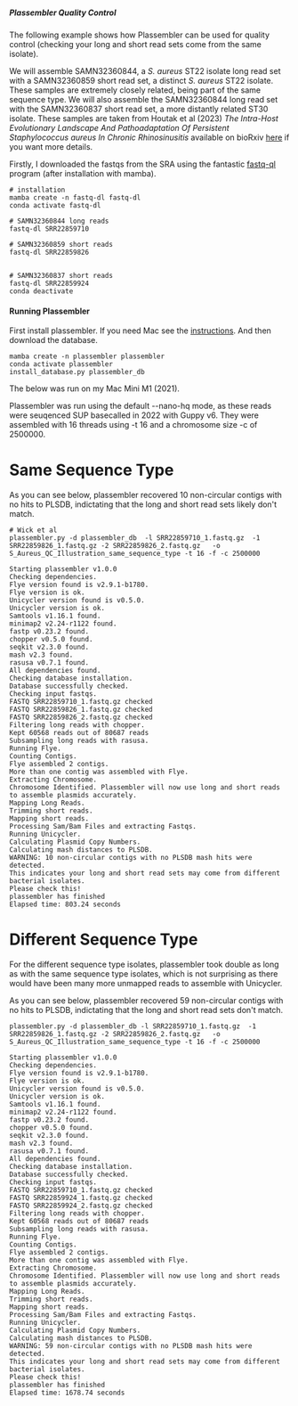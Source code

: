##### Plassembler Quality Control

The following example shows how Plassembler can be used for quality control (checking your long and short read sets come from the same isolate).

We will assemble SAMN32360844, a _S. aureus_ ST22 isolate long read set with a SAMN32360859 short read set, a distinct _S. aureus_ ST22 isolate. These samples are extremely closely related, being part of the same sequence type. We will also assemble the SAMN32360844 long read set with the SAMN32360837 short read set, a more distantly related ST30 isolate. These samples are taken from Houtak et al (2023) _The Intra-Host Evolutionary Landscape And Pathoadaptation Of Persistent Staphylococcus aureus In Chronic Rhinosinusitis_ available on bioRxiv [here](https://doi.org/10.1101/2023.03.28.534496) if you want more details.

Firstly, I downloaded the fastqs from the SRA using the fantastic [fastq-ql](https://github.com/rpetit3/fastq-dl) program (after installation with mamba).

```
# installation
mamba create -n fastq-dl fastq-dl
conda activate fastq-dl

# SAMN32360844 long reads
fastq-dl SRR22859710	

# SAMN32360859 short reads
fastq-dl SRR22859826		


# SAMN32360837 short reads
fastq-dl SRR22859924
conda deactivate
```

#### Running Plassembler 

First install plassembler. If you need Mac see the [instructions](https://github.com/gbouras13/plassembler#installation).
And then download the database.

```
mamba create -n plassembler plassembler 
conda activate plassembler
install_database.py plassembler_db
```
The below was run on my Mac Mini M1 (2021).

Plassembler was run using the default --nano-hq mode, as these reads were seuqenced SUP basecalled in 2022 with Guppy v6. They were assembled with 16 threads using -t 16 and a chromosome size -c of 2500000.

# Same Sequence Type

As you can see below, plassembler recovered 10 non-circular contigs with no hits to PLSDB, indictating that the long and short read sets likely don't match.


```
# Wick et al
plassembler.py -d plassembler_db  -l SRR22859710_1.fastq.gz  -1  SRR22859826_1.fastq.gz -2 SRR22859826_2.fastq.gz   -o S_Aureus_QC_Illustration_same_sequence_type -t 16 -f -c 2500000
```

```
Starting plassembler v1.0.0
Checking dependencies.
Flye version found is v2.9.1-b1780.
Flye version is ok.
Unicycler version found is v0.5.0.
Unicycler version is ok.
Samtools v1.16.1 found.
minimap2 v2.24-r1122 found.
fastp v0.23.2 found.
chopper v0.5.0 found.
seqkit v2.3.0 found.
mash v2.3 found.
rasusa v0.7.1 found.
All dependencies found.
Checking database installation.
Database successfully checked.
Checking input fastqs.
FASTQ SRR22859710_1.fastq.gz checked
FASTQ SRR22859826_1.fastq.gz checked
FASTQ SRR22859826_2.fastq.gz checked
Filtering long reads with chopper.
Kept 60568 reads out of 80687 reads
Subsampling long reads with rasusa.
Running Flye.
Counting Contigs.
Flye assembled 2 contigs.
More than one contig was assembled with Flye.
Extracting Chromosome.
Chromosome Identified. Plassembler will now use long and short reads to assemble plasmids accurately.
Mapping Long Reads.
Trimming short reads.
Mapping short reads.
Processing Sam/Bam Files and extracting Fastqs.
Running Unicycler.
Calculating Plasmid Copy Numbers.
Calculating mash distances to PLSDB.
WARNING: 10 non-circular contigs with no PLSDB mash hits were detected. 
This indicates your long and short read sets may come from different bacterial isolates. 
Please check this!
plassembler has finished
Elapsed time: 803.24 seconds

```

# Different Sequence Type

For the different sequence type isolates, plassembler took double as long as with the same sequence type isolates, which is not surprising as there would have been many more unmapped reads to assemble with Unicycler.

As you can see below, plassembler recovered 59 non-circular contigs with no hits to PLSDB, indictating that the long and short read sets don't match.

```
plassembler.py -d plassembler_db -l SRR22859710_1.fastq.gz  -1  SRR22859826_1.fastq.gz -2 SRR22859826_2.fastq.gz   -o S_Aureus_QC_Illustration_same_sequence_type -t 16 -f -c 2500000
```

```
Starting plassembler v1.0.0
Checking dependencies.
Flye version found is v2.9.1-b1780.
Flye version is ok.
Unicycler version found is v0.5.0.
Unicycler version is ok.
Samtools v1.16.1 found.
minimap2 v2.24-r1122 found.
fastp v0.23.2 found.
chopper v0.5.0 found.
seqkit v2.3.0 found.
mash v2.3 found.
rasusa v0.7.1 found.
All dependencies found.
Checking database installation.
Database successfully checked.
Checking input fastqs.
FASTQ SRR22859710_1.fastq.gz checked
FASTQ SRR22859924_1.fastq.gz checked
FASTQ SRR22859924_2.fastq.gz checked
Filtering long reads with chopper.
Kept 60568 reads out of 80687 reads
Subsampling long reads with rasusa.
Running Flye.
Counting Contigs.
Flye assembled 2 contigs.
More than one contig was assembled with Flye.
Extracting Chromosome.
Chromosome Identified. Plassembler will now use long and short reads to assemble plasmids accurately.
Mapping Long Reads.
Trimming short reads.
Mapping short reads.
Processing Sam/Bam Files and extracting Fastqs.
Running Unicycler.
Calculating Plasmid Copy Numbers.
Calculating mash distances to PLSDB.
WARNING: 59 non-circular contigs with no PLSDB mash hits were detected. 
This indicates your long and short read sets may come from different bacterial isolates. 
Please check this!
plassembler has finished
Elapsed time: 1678.74 seconds
```





